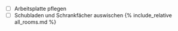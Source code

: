  - [ ] Arbeitsplatte pflegen
 - [ ] Schubladen und Schrankfächer auswischen
{%  include_relative all_rooms.md  %}
<!--stackedit_data:
eyJoaXN0b3J5IjpbLTE0Mzk2NDg2NTMsMTIyOTUzMjU5LC02OD
kxNDU4NzQsNjkwNzAyNzkzXX0=
-->